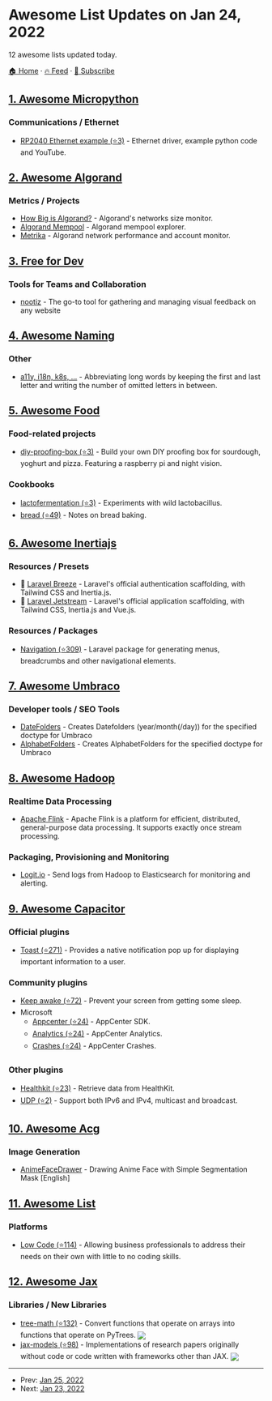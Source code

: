 # Awesome List Updates on Jan 24, 2022

12 awesome lists updated today.

[🏠 Home](/README.md) · [🔥 Feed](https://test.trackawesomelist.com/feed.xml) · [📮 Subscribe](https://trackawesomelist.us17.list-manage.com/subscribe?u=d2f0117aa829c83a63ec63c2f&id=36a103854c)



## [1. Awesome Micropython](/content/mcauser/awesome-micropython/README.md)

### Communications / Ethernet

*   [RP2040 Ethernet example (⭐3)](https://github.com/SteveSEK/Raspberry-Pi-Pico-MicroPython-Ethernet) - Ethernet driver, example python code and YouTube.

## [2. Awesome Algorand](/content/aorumbayev/awesome-algorand/README.md)

### Metrics / Projects

*   [How Big is Algorand?](https://howbigisalgorand.com/) - Algorand's networks size monitor.
*   [Algorand Mempool](https://www.iamnotabot.com/pool) - Algorand mempool explorer.
*   [Metrika](https://app.metrika.co/dashboard/algorand/) - Algorand network performance and account monitor.

## [3. Free for Dev](/content/ripienaar/free-for-dev/README.md)

### Tools for Teams and Collaboration

*   [nootiz](https://www.nootiz.com/) - The go-to tool for gathering and managing visual feedback on any website

## [4. Awesome Naming](/content/gruhn/awesome-naming/README.md)

### Other

*   [a11y, i18n, k8s, ...](https://en.wikipedia.org/wiki/Numeronym) - Abbreviating long words by keeping the first and last letter and writing the number of omitted letters in between.

## [5. Awesome Food](/content/jzarca01/awesome-food/README.md)

### Food-related projects

*   [diy-proofing-box (⭐3)](https://github.com/hendricius/diy-proofing-box) - Build your own DIY proofing box for sourdough, yoghurt and pizza. Featuring a raspberry pi and night vision.

### Cookbooks

*   [lactofermentation (⭐3)](https://github.com/tirimia/lactofermentation) - Experiments with wild lactobacillus.
*   [bread (⭐49)](https://github.com/dgryski/bread) - Notes on bread baking.

## [6. Awesome Inertiajs](/content/innocenzi/awesome-inertiajs/README.md)

### Resources / Presets

*   💜 [Laravel Breeze](https://laravel.com/docs/8.x/starter-kits#breeze-and-inertia) - Laravel's official authentication scaffolding, with Tailwind CSS and Inertia.js.
*   💜 [Laravel Jetstream](https://jetstream.laravel.com/1.x/stacks/inertia.html) - Laravel's official application scaffolding, with Tailwind CSS, Inertia.js and Vue.js.

### Resources / Packages

*   [Navigation (⭐309)](https://github.com/spatie/laravel-navigation) - Laravel package for generating menus, breadcrumbs and other navigational elements.

## [7. Awesome Umbraco](/content/umbraco-community/awesome-umbraco/README.md)

### Developer tools / SEO Tools

*   [DateFolders](https://our.umbraco.com/packages/developer-tools/datefolders/) - Creates Datefolders (year/month(/day)) for the specified doctype for Umbraco
*   [AlphabetFolders](https://our.umbraco.com/packages/developer-tools/alphabetfolders/) - Creates AlphabetFolders for the specified doctype for Umbraco

## [8. Awesome Hadoop](/content/youngwookim/awesome-hadoop/README.md)

### Realtime Data Processing

*   [Apache Flink](https://flink.apache.org) - Apache Flink is a platform for efficient, distributed, general-purpose data processing. It supports exactly once stream processing.

### Packaging, Provisioning and Monitoring

*   [Logit.io](https://logit.io/) - Send logs from Hadoop to Elasticsearch for monitoring and alerting.

## [9. Awesome Capacitor](/content/riderx/awesome-capacitor/README.md)

### Official plugins

*   [Toast (⭐271)](https://github.com/ionic-team/capacitor-plugins/tree/main/toast) - Provides a native notification pop up for displaying important information to a user.

### Community plugins

*   [Keep awake (⭐72)](https://github.com/capacitor-community/keep-awake) - Prevent your screen from getting some sleep.
*   Microsoft
    *   [Appcenter (⭐24)](https://github.com/capacitor-community/appcenter-sdk-capacitor/tree/master/appcenter) - AppCenter SDK.
    *   [Analytics (⭐24)](https://github.com/capacitor-community/appcenter-sdk-capacitor/tree/master/appcenter-analytics) - AppCenter Analytics.
    *   [Crashes (⭐24)](https://github.com/capacitor-community/appcenter-sdk-capacitor/tree/master/appcenter-crashes) - AppCenter Crashes.

### Other plugins

*   [Healthkit (⭐23)](https://github.com/Ad-Scientiam/capacitor-healthkit) - Retrieve data from HealthKit.
*   [UDP (⭐2)](https://github.com/brugsel/capacitor-udp) - Support both IPv6 and IPv4, multicast and broadcast.

## [10. Awesome Acg](/content/soruly/awesome-acg/README.md)

### Image Generation

*   [AnimeFaceDrawer](https://medium.com/@steinsfu/drawing-anime-face-with-simple-segmentation-mask-ca955c62ce09) - Drawing Anime Face with Simple Segmentation Mask \[English]

## [11. Awesome List](/content/sindresorhus/awesome/README.md)

### Platforms

*   [Low Code (⭐114)](https://github.com/zenitysec/awesome-low-code#readme) - Allowing business professionals to address their needs on their own with little to no coding skills.

## [12. Awesome Jax](/content/n2cholas/awesome-jax/README.md)

### Libraries / New Libraries

*   [tree-math (⭐132)](https://github.com/google/tree-math) - Convert functions that operate on arrays into functions that operate on PyTrees. <img src="https://img.shields.io/github/stars/google/tree-math?style=social" align="center">
*   [jax-models (⭐98)](https://github.com/DarshanDeshpande/jax-models) - Implementations of research papers originally without code or code written with frameworks other than JAX. <img src="https://img.shields.io/github/stars/DarshanDeshpande/jax-modelsa?style=social" align="center">

---

- Prev: [Jan 25, 2022](/content/2022/01/25/README.md)
- Next: [Jan 23, 2022](/content/2022/01/23/README.md)